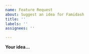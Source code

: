 ```yaml
---
name: Feature Request
about: Suggest an idea for Famidash
title: ''
labels: ''
assignees: ''

---
```


**Your idea...**
